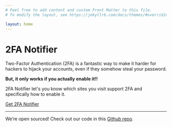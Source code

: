```yaml
---
# Feel free to add content and custom Front Matter to this file.
# To modify the layout, see https://jekyllrb.com/docs/themes/#overriding-theme-defaults

layout: home
---
```


<h1 class="nav-header">2FA Notifier</h1>

Two-Factor Authentication (2FA) is a fantastic way to make it harder for hackers to hijack your accounts, even if they somehow steal your password.

**But, it only works if you actually enable it!!**

2FA Notifier let's you know which sites you visit
support 2FA and specifically how to enable it.

<a href="https://chrome.google.com/webstore/detail/lggnfpepjfjffimehbjeofegcbmhogoj" class="cta-btn">Get 2FA Notifier</a>

---

<div class="open-source-note">We’re open sourced! Check out our code in this <a href="https://github.com/conorgil/2fa-notifier">Github repo</a>.</div>
